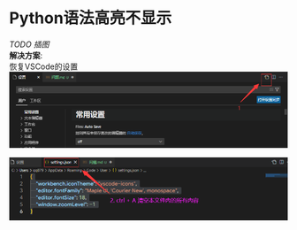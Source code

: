 # Python语法高亮不显示
*TODO 插图*  
**解决方案**:  
恢复VSCode的设置
![step1](../resources/img/noHint1.png)  

![step2](../resources/img/noHint2.png)